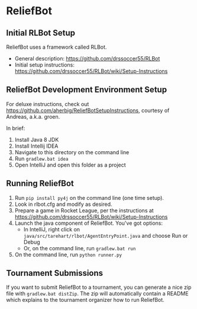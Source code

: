 # ReliefBot

## Initial RLBot Setup

ReliefBot uses a framework called RLBot. 
- General description: https://github.com/drssoccer55/RLBot
- Initial setup instructions: https://github.com/drssoccer55/RLBot/wiki/Setup-Instructions

## ReliefBot Development Environment Setup

For deluxe instructions, check out https://github.com/aherbig/ReliefBotSetupInstructions,
courtesy of Andreas, a.k.a. groen.

In brief:

1. Install Java 8 JDK
2. Install Intellij IDEA
3. Navigate to this directory on the command line
4. Run `gradlew.bat idea`
5. Open IntelliJ and open this folder as a project


## Running ReliefBot

1. Run `pip install py4j` on the command line (one time setup).
2. Look in rlbot.cfg and modify as desired.
3. Prepare a game in Rocket League, per the instructions at https://github.com/drssoccer55/RLBot/wiki/Setup-Instructions
4. Launch the java component of ReliefBot. You've got options:
   - In IntelliJ, right click on `java/src/tarehart/rlbot/AgentEntryPoint.java` and choose Run or Debug
   - Or, on the command line, run `gradlew.bat run`
5. On the command line, run `python runner.py`

## Tournament Submissions

If you want to submit ReliefBot to a tournament, you can generate a nice zip file with `gradlew.bat distZip`.
The zip will automatically contain a README which explains to the tournament organizer how to run ReliefBot.
